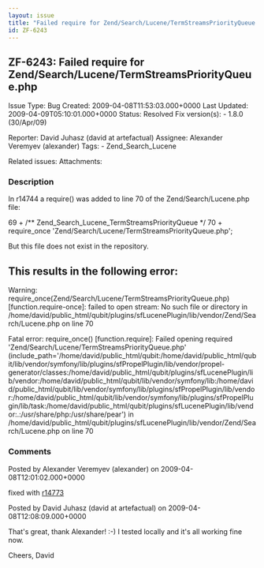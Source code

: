 ```yaml
---
layout: issue
title: "Failed require for Zend/Search/Lucene/TermStreamsPriorityQueue.php"
id: ZF-6243
---
```


ZF-6243: Failed require for Zend/Search/Lucene/TermStreamsPriorityQueue.php
---------------------------------------------------------------------------

 Issue Type: Bug Created: 2009-04-08T11:53:03.000+0000 Last Updated: 2009-04-09T05:10:01.000+0000 Status: Resolved Fix version(s): - 1.8.0 (30/Apr/09)
 
 Reporter:  David Juhasz (david at artefactual)  Assignee:  Alexander Veremyev (alexander)  Tags: - Zend\_Search\_Lucene
 
 Related issues: 
 Attachments: 
### Description

In r14744 a require() was added to line 70 of the Zend/Search/Lucene.php file:

69 + /\*\* Zend\_Search\_Lucene\_TermStreamsPriorityQueue \*/ 70 + require\_once 'Zend/Search/Lucene/TermStreamsPriorityQueue.php';

But this file does not exist in the repository.

This results in the following error:
------------------------------------

Warning: require\_once(Zend/Search/Lucene/TermStreamsPriorityQueue.php) [function.require-once]: failed to open stream: No such file or directory in /home/david/public\_html/qubit/plugins/sfLucenePlugin/lib/vendor/Zend/Search/Lucene.php on line 70

Fatal error: require\_once() [function.require]: Failed opening required 'Zend/Search/Lucene/TermStreamsPriorityQueue.php' (include\_path='/home/david/public\_html/qubit:/home/david/public\_html/qubit/lib/vendor/symfony/lib/plugins/sfPropelPlugin/lib/vendor/propel-generator/classes:/home/david/public\_html/qubit/plugins/sfLucenePlugin/lib/vendor:/home/david/public\_html/qubit/lib/vendor/symfony/lib:/home/david/public\_html/qubit/lib/vendor/symfony/lib/plugins/sfPropelPlugin/lib/vendor:/home/david/public\_html/qubit/lib/vendor/symfony/lib/plugins/sfPropelPlugin/lib/task:/home/david/public\_html/qubit/plugins/sfLucenePlugin/lib/vendor:.:/usr/share/php:/usr/share/pear') in /home/david/public\_html/qubit/plugins/sfLucenePlugin/lib/vendor/Zend/Search/Lucene.php on line 70

 

 

### Comments

Posted by Alexander Veremyev (alexander) on 2009-04-08T12:01:02.000+0000

fixed with [r14773](http://framework.zend.com/code/changelog/Zend_Framework?cs=14773)

 

 

Posted by David Juhasz (david at artefactual) on 2009-04-08T12:08:09.000+0000

That's great, thank Alexander! :-) I tested locally and it's all working fine now.

Cheers, David

 

 
